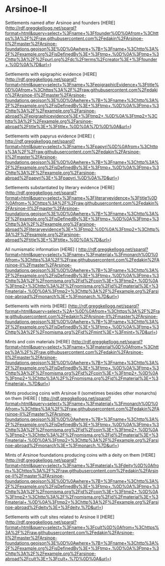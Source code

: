Arsinoe-II
==========

Settlements named after Arsinoe and founders [HERE] (http://rdf.greggkellogg.net/sparql?format=html&query=select+%3Fname+%3Ffounder%0D%0Afrom+%3Chttps%3A%2F%2Fraw.githubusercontent.com%2Fedakin%2FArsinoe-II%2Fmaster%2FArsinoe-foundations.geojson%3E%0D%0Awhere+%7B+%3Fname+%3Chttp%3A%2F%2Fexample.org%2FisDefinedBy%3E+%3Ftmp+.%0D%0A%3Ftmp+%3Chttp%3A%2F%2Fpurl.org%2Fdc%2Fterms%2Fcreator%3E+%3Ffounder+.%0D%0A%7D&url=)

Settlements with epigraphic evidence [HERE] (http://rdf.greggkellogg.net/sparql?format=html&query=select+%3Fname+%3FepigraphicEvidence+%3Ftitle%0D%0Afrom+%3Chttps%3A%2F%2Fraw.githubusercontent.com%2Fedakin%2FArsinoe-II%2Fmaster%2FArsinoe-foundations.geojson%3E%0D%0Awhere+%7B+%3Fname+%3Chttp%3A%2F%2Fexample.org%2FisDefinedBy%3E+%3Ftmp+.%0D%0A%3Ftmp+%3Chttp%3A%2F%2Fexample.org%2Farsinoe-abroad%2Fepigraphicevidence%3E+%3Ftmp2+.%0D%0A%3Ftmp2+%3Chttp%3A%2F%2Fexample.org%2Farsinoe-abroad%2Ftitle%3E+%3Ftitle+.%0D%0A%7D%0D%0A&url=)

Settlements with papyrus evidence [HERE] ( http://rdf.greggkellogg.net/sparql?format=html&query=select+%3Fname+%3Fpapyri%0D%0Afrom+%3Chttps%3A%2F%2Fraw.githubusercontent.com%2Fedakin%2FArsinoe-II%2Fmaster%2FArsinoe-foundations.geojson%3E%0D%0Awhere+%7B+%3Fname+%3Chttp%3A%2F%2Fexample.org%2FisDefinedBy%3E+%3Ftmp+.%0D%0A%3Ftmp+%3Chttp%3A%2F%2Fexample.org%2Farsinoe-abroad%2Fpapyri%3E+%3Fpapyri.%0D%0A%7D&url=)

Settlements substantiated by literary evidence [HERE] (http://rdf.greggkellogg.net/sparql?format=html&query=select+%3Fname+%3Fliteraryevidence+%3Ftitle%0D%0Afrom+%3Chttps%3A%2F%2Fraw.githubusercontent.com%2Fedakin%2FArsinoe-II%2Fmaster%2FArsinoe-foundations.geojson%3E%0D%0Awhere+%7B+%3Fname+%3Chttp%3A%2F%2Fexample.org%2FisDefinedBy%3E+%3Ftmp+.%0D%0A%3Ftmp+%3Chttp%3A%2F%2Fexample.org%2Farsinoe-abroad%2Fliteraryevidence%3E+%3Ftmp2.%0D%0A%3Ftmp2+%3Chttp%3A%2F%2Fexample.org%2Farsinoe-abroad%2Ftitle%3E+%3Ftitle+.%0D%0A%7D&url=)

All numismatic information [HERE] ( http://rdf.greggkellogg.net/sparql?format=html&query=select+%3Fname+%3Fmaterial+%3Fmonarch%0D%0Afrom+%3Chttps%3A%2F%2Fraw.githubusercontent.com%2Fedakin%2FArsinoe-II%2Fmaster%2FArsinoe-foundations.geojson%3E%0D%0Awhere+%7B+%3Fname+%3Chttp%3A%2F%2Fexample.org%2FisDefinedBy%3E+%3Ftmp+.%0D%0A%3Ftmp+%3Chttp%3A%2F%2Fnomisma.org%2Fid%2Fcoin%3E+%3Ftmp2+.%0D%0A%3Ftmp2+%3Chttp%3A%2F%2Fnomisma.org%2Fid%2Fmaterial%3E+%3Fmaterial+.%0D%0A%3Ftmp2+%3Chttp%3A%2F%2Fexample.org%2Farsinoe-abroad%2Fmonarch%3E+%3Fmonarch.%7D&url=)

Settlements with mints [HERE] (http://rdf.greggkellogg.net/sparql?format=html&query=select+%2A+%0D%0Afrom+%3Chttps%3A%2F%2Fraw.githubusercontent.com%2Fedakin%2FArsinoe-II%2Fmaster%2FArsinoe-foundations.geojson%3E%0D%0Awhere+%7B+%3Fname+%3Chttp%3A%2F%2Fexample.org%2FisDefinedBy%3E+%3Ftmp+.%0D%0A%3Ftmp+%3Chttp%3A%2F%2Fnomisma.org%2Fid%2Fmint%3E+%3Fmint+%7D&url=)

Mints and coin materials [HERE] (http://rdf.greggkellogg.net/sparql?format=html&query=select+%3Fname+%3Fmaterial%0D%0Afrom+%3Chttps%3A%2F%2Fraw.githubusercontent.com%2Fedakin%2FArsinoe-II%2Fmaster%2FArsinoe-foundations.geojson%3E%0D%0Awhere+%7B+%3Fname+%3Chttp%3A%2F%2Fexample.org%2FisDefinedBy%3E+%3Ftmp+.%0D%0A%3Ftmp+%3Chttp%3A%2F%2Fnomisma.org%2Fid%2Fcoin%3E+%3Ftmp2+.%0D%0A%3Ftmp2+%3Chttp%3A%2F%2Fnomisma.org%2Fid%2Fmaterial%3E+%3Fmaterial+.%7D&url=)

Mints producing coins with Arsinoe II (sometimes besides other monarchs) on them [HERE] ( http://rdf.greggkellogg.net/sparql?format=html&query=select+%3Fname+%3Fmaterial+%3Fmonarch%0D%0Afrom+%3Chttps%3A%2F%2Fraw.githubusercontent.com%2Fedakin%2FArsinoe-II%2Fmaster%2FArsinoe-foundations.geojson%3E%0D%0Awhere+%7B+%3Fname+%3Chttp%3A%2F%2Fexample.org%2FisDefinedBy%3E+%3Ftmp+.%0D%0A%3Ftmp+%3Chttp%3A%2F%2Fnomisma.org%2Fid%2Fcoin%3E+%3Ftmp2+.%0D%0A%3Ftmp2+%3Chttp%3A%2F%2Fnomisma.org%2Fid%2Fmaterial%3E+%3Fmaterial+.%0D%0A%3Ftmp2+%3Chttp%3A%2F%2Fexample.org%2Farsinoe-abroad%2Fmonarch%3E+%3Fmonarch.%7D&url=)

Mints of Arsinoe foundations producing coins with a deity on them [HERE] (http://rdf.greggkellogg.net/sparql?format=html&query=select+%3Fname+%3Fmaterial+%3Fdeity%0D%0Afrom+%3Chttps%3A%2F%2Fraw.githubusercontent.com%2Fedakin%2FArsinoe-II%2Fmaster%2FArsinoe-foundations.geojson%3E%0D%0Awhere+%7B+%3Fname+%3Chttp%3A%2F%2Fexample.org%2FisDefinedBy%3E+%3Ftmp+.%0D%0A%3Ftmp+%3Chttp%3A%2F%2Fnomisma.org%2Fid%2Fcoin%3E+%3Ftmp2+.%0D%0A%3Ftmp2+%3Chttp%3A%2F%2Fnomisma.org%2Fid%2Fmaterial%3E+%3Fmaterial+.%0D%0A%3Ftmp2+%3Chttp%3A%2F%2Fexample.org%2Farsinoe-abroad%2Fdeity%3E+%3Fdeity.%7D&url=)

Settlements with cult sites related to Arsinoe II [HERE] (http://rdf.greggkellogg.net/sparql?format=html&query=select+%3Fname+%3Fcult%0D%0Afrom+%3Chttps%3A%2F%2Fraw.githubusercontent.com%2Fedakin%2FArsinoe-II%2Fmaster%2FArsinoe-foundations.geojson%3E%0D%0Awhere+%7B+%3Fname+%3Chttp%3A%2F%2Fexample.org%2FisDefinedBy%3E+%3Ftmp+.%0D%0A%3Ftmp+%3Chttp%3A%2F%2Fexample.org%2Farsinoe-abroad%2Fcult%3E+%3Fcult+.%7D%0D%0A&url=)

